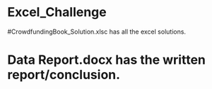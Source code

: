 # Excel_Challenge
#CrowdfundingBook_Solution.xlsc has all the excel solutions.
# Data Report.docx has the written report/conclusion.
